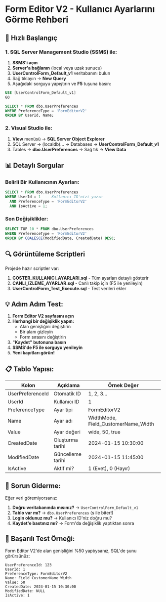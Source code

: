 # Form Editor V2 - Kullanıcı Ayarlarını Görme Rehberi

## 🎯 Hızlı Başlangıç

### 1. SQL Server Management Studio (SSMS) ile:

1. **SSMS'i açın**
2. **Server'a bağlanın** (local veya uzak sunucu)
3. **UserControlForm_Default_v1** veritabanını bulun
4. Sağ tıklayın → **New Query**
5. Aşağıdaki sorguyu yapıştırın ve **F5** tuşuna basın:

```sql
USE [UserControlForm_Default_v1]
GO

SELECT * FROM dbo.UserPreferences 
WHERE PreferenceType = 'FormEditorV2'
ORDER BY UserId, Name;
```

### 2. Visual Studio ile:

1. **View** menüsü → **SQL Server Object Explorer**
2. SQL Server → (localdb)\... → Databases → **UserControlForm_Default_v1**
3. Tables → **dbo.UserPreferences** → Sağ tık → **View Data**

## 📊 Detaylı Sorgular

### Belirli Bir Kullanıcının Ayarları:
```sql
SELECT * FROM dbo.UserPreferences 
WHERE UserId = 1  -- Kullanıcı ID'nizi yazın
  AND PreferenceType = 'FormEditorV2'
  AND IsActive = 1;
```

### Son Değişiklikler:
```sql
SELECT TOP 10 * FROM dbo.UserPreferences 
WHERE PreferenceType = 'FormEditorV2'
ORDER BY COALESCE(ModifiedDate, CreatedDate) DESC;
```

## 🔍 Görüntüleme Scriptleri

Projede hazır scriptler var:

1. **GOSTER_KULLANICI_AYARLARI.sql** - Tüm ayarları detaylı gösterir
2. **CANLI_IZLEME_AYARLAR.sql** - Canlı takip için (F5 ile yenileyin)
3. **UserControlForm_Test_Execute.sql** - Test verileri ekler

## 💡 Adım Adım Test:

1. **Form Editor V2 sayfasını açın**
2. **Herhangi bir değişiklik yapın:**
   - Alan genişliğini değiştirin
   - Bir alanı gizleyin
   - Form sırasını değiştirin
3. **"Kaydet" butonuna basın**
4. **SSMS'de F5 ile sorguyu yenileyin**
5. **Yeni kayıtları görün!**

## 📋 Tablo Yapısı:

| Kolon | Açıklama | Örnek Değer |
|-------|----------|-------------|
| UserPreferenceId | Otomatik ID | 1, 2, 3... |
| UserId | Kullanıcı ID | 1 |
| PreferenceType | Ayar tipi | FormEditorV2 |
| Name | Ayar adı | WidthMode, Field_CustomerName_Width |
| Value | Ayar değeri | wide, 50, true |
| CreatedDate | Oluşturma tarihi | 2024-01-15 10:30:00 |
| ModifiedDate | Güncelleme tarihi | 2024-01-15 11:45:00 |
| IsActive | Aktif mi? | 1 (Evet), 0 (Hayır) |

## 🚨 Sorun Giderme:

Eğer veri göremiyorsanız:

1. **Doğru veritabanında mısınız?** → `UserControlForm_Default_v1`
2. **Tablo var mı?** → `dbo.UserPreferences` (s ile biter!)
3. **Login oldunuz mu?** → Kullanıcı ID'niz doğru mu?
4. **Kaydet'e bastınız mı?** → Form'da değişiklik yaptıktan sonra

## 🎉 Başarılı Test Örneği:

Form Editor V2'de alan genişliğini %50 yaptıysanız, SQL'de şunu görürsünüz:

```
UserPreferenceId: 123
UserId: 1
PreferenceType: FormEditorV2
Name: Field_CustomerName_Width
Value: 50
CreatedDate: 2024-01-15 10:30:00
ModifiedDate: NULL
IsActive: 1
```